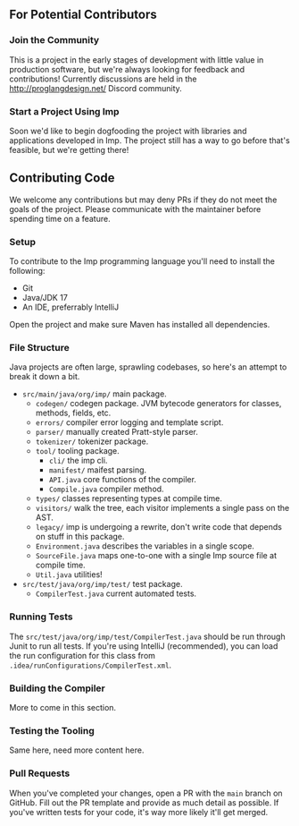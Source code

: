 ## For Potential Contributors

### Join the Community

This is a project in the early stages of development with little value in production
software, but we're always looking for feedback and contributions! Currently discussions
are held in the http://proglangdesign.net/ Discord community.

### Start a Project Using Imp

Soon we'd like to begin dogfooding the project with libraries and applications developed
in Imp. The project still has a way to go before that's feasible, but we're getting there!

## Contributing Code

We welcome any contributions but may deny PRs if they do not meet the goals of the 
project. Please communicate with the maintainer before spending time on a feature.

### Setup

To contribute to the Imp programming language you'll need to install the following:

- Git
- Java/JDK 17
- An IDE, preferrably IntelliJ

Open the project and make sure Maven has installed all dependencies.

### File Structure

Java projects are often large, sprawling codebases, so here's an attempt to break it down a bit.

- `src/main/java/org/imp/` main package.
  - `codegen/` codegen package. JVM bytecode generators for classes, methods, fields, etc.
  - `errors/` compiler error logging and template script.
  - `parser/` manually created Pratt-style parser.
  - `tokenizer/` tokenizer package.
  - `tool/` tooling package.
    - `cli/` the imp cli.
    - `manifest/` maifest parsing.
    - `API.java` core functions of the compiler.
    - `Compile.java` compiler method.
  - `types/` classes representing types at compile time.
  - `visitors/` walk the tree, each visitor implements a single pass on the AST.
  - `legacy/` imp is undergoing a rewrite, don't write code that depends on stuff in this package.
  - `Environment.java` describes the variables in a single scope.
  - `SourceFile.java` maps one-to-one with a single Imp source file at compile time.
  - `Util.java` utilities!
- `src/test/java/org/imp/test/` test package.
  - `CompilerTest.java` current automated tests.


### Running Tests

The `src/test/java/org/imp/test/CompilerTest.java` should be run through Junit to run 
all tests. If you're using IntelliJ (recommended), you can load the run configuration
for this class from `.idea/runConfigurations/CompilerTest.xml`.


### Building the Compiler

More to come in this section.

### Testing the Tooling

Same here, need more content here.

### Pull Requests

When you've completed your changes, open a PR with the `main` branch on GitHub. Fill
out the PR template and provide as much detail as possible. If you've written tests
for your code, it's way more likely it'll get merged.




